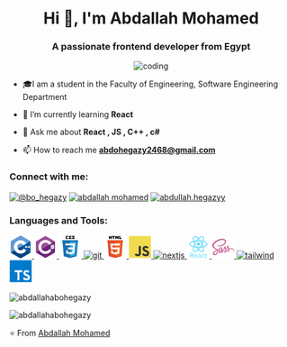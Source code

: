 
<h1 align="center">Hi 👋, I'm Abdallah Mohamed</h1>
<h3 align="center">A passionate frontend developer from Egypt</h3>

  <p align="center">
<img src="https://user-images.githubusercontent.com/10498744/210012254-234538ff-d198-48aa-8964-37e6fd45d227.gif"  width="400px" alt="coding"/>
</p>
  
- 🎓I am a student in the Faculty of Engineering, Software Engineering Department

- 🌱 I’m currently learning **React**

- 💬 Ask me about **React , JS , C++ , c#**

- 📫 How to reach me **abdohegazy2468@gmail.com**




<h3 align="left">Connect with me:</h3>
<p align="left">
<a href="https://twitter.com/@bo_hegazy" target="blank"><img align="center" src="https://raw.githubusercontent.com/rahuldkjain/github-profile-readme-generator/master/src/images/icons/Social/twitter.svg" alt="@bo_hegazy" height="30" width="40" /></a>
<a href="https://linkedin.com/in/abdallah mohamed" target="blank"><img align="center" src="https://raw.githubusercontent.com/rahuldkjain/github-profile-readme-generator/master/src/images/icons/Social/linked-in-alt.svg" alt="abdallah mohamed" height="30" width="40" /></a>
<a href="https://instagram.com/abdullah.hegazyy" target="blank"><img align="center" src="https://raw.githubusercontent.com/rahuldkjain/github-profile-readme-generator/master/src/images/icons/Social/instagram.svg" alt="abdullah.hegazyy" height="30" width="40" /></a>
</p>

<h3 align="left">Languages and Tools:</h3>
<p align="left"> <a href="https://www.w3schools.com/cpp/" target="_blank" rel="noreferrer"> <img src="https://raw.githubusercontent.com/devicons/devicon/master/icons/cplusplus/cplusplus-original.svg" alt="cplusplus" width="40" height="40"/> </a> <a href="https://www.w3schools.com/cs/" target="_blank" rel="noreferrer"> <img src="https://raw.githubusercontent.com/devicons/devicon/master/icons/csharp/csharp-original.svg" alt="csharp" width="40" height="40"/> </a> <a href="https://www.w3schools.com/css/" target="_blank" rel="noreferrer"> <img src="https://raw.githubusercontent.com/devicons/devicon/master/icons/css3/css3-original-wordmark.svg" alt="css3" width="40" height="40"/> </a> <a href="https://git-scm.com/" target="_blank" rel="noreferrer"> <img src="https://www.vectorlogo.zone/logos/git-scm/git-scm-icon.svg" alt="git" width="40" height="40"/> </a> <a href="https://www.w3.org/html/" target="_blank" rel="noreferrer"> <img src="https://raw.githubusercontent.com/devicons/devicon/master/icons/html5/html5-original-wordmark.svg" alt="html5" width="40" height="40"/> </a> <a href="https://developer.mozilla.org/en-US/docs/Web/JavaScript" target="_blank" rel="noreferrer"> <img src="https://raw.githubusercontent.com/devicons/devicon/master/icons/javascript/javascript-original.svg" alt="javascript" width="40" height="40"/> </a> <a href="https://nextjs.org/" target="_blank" rel="noreferrer"> <img src="https://cdn.worldvectorlogo.com/logos/nextjs-2.svg" alt="nextjs" width="40" height="40"/> </a> <a href="https://reactjs.org/" target="_blank" rel="noreferrer"> <img src="https://raw.githubusercontent.com/devicons/devicon/master/icons/react/react-original-wordmark.svg" alt="react" width="40" height="40"/> </a> <a href="https://sass-lang.com" target="_blank" rel="noreferrer"> <img src="https://raw.githubusercontent.com/devicons/devicon/master/icons/sass/sass-original.svg" alt="sass" width="40" height="40"/> </a> <a href="https://tailwindcss.com/" target="_blank" rel="noreferrer"> <img src="https://www.vectorlogo.zone/logos/tailwindcss/tailwindcss-icon.svg" alt="tailwind" width="40" height="40"/> </a> <a href="https://www.typescriptlang.org/" target="_blank" rel="noreferrer"> <img src="https://raw.githubusercontent.com/devicons/devicon/master/icons/typescript/typescript-original.svg" alt="typescript" width="40" height="40"/> </a> </p>

<p><img align="center" src="https://github-readme-stats.vercel.app/api/top-langs?username=abdallahabohegazy&show_icons=true&locale=en&layout=compact" alt="abdallahabohegazy" /></p>


<p align="left"> <img src="https://komarev.com/ghpvc/?username=abdallahabohegazy&label=Profile%20views&color=0e75b6&style=flat" alt="abdallahabohegazy" /> </p>




⭐️ From [Abdallah Mohamed]([www.linkedin.com/in/abdallah-mohamed-160072250](https://github.com/Abdallahabohegazy?tab=repositories))
